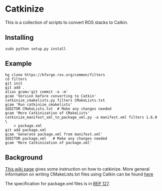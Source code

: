 Catkinize
=========

This is a collection of scripts to convert ROS stacks to Catkin.


Installing
----------

	sudo python setup.py install	

Example
-------

	hg clone https://kforge.ros.org/common/filters
	cd filters
	git init
	git add .
	alias gcam='git commit -a -m'
	gcam 'Version before converting to Catkin'
	catkinize_cmakelists.py filters CMakeLists.txt	
	gcam 'Run catkinize_cmakelists'
	$EDITOR CMakeLists.txt  # Make any changes needed
	gcam 'More Catkinization of CMakeLists'
	catkinize_manifest_xml_to_package_xml.py -a manifest.xml filters 1.6.0 \
		> package.xml
	git add package.xml
	gcam 'Generate package.xml from manifest.xml'
	$EDITOR package.xml   # Make any changes needed
	gcam 'More Catkinization of package.xml'

Background
----------

[This wiki page](http://www.ros.org/doc/groovy/api/catkin/html/user_guide/rosbuild_migration.html)
gives some instruction on how to catkinize.
More general information on writing CMakeLists.txt files using Catkin can
be found
[here](http://www.ros.org/doc/groovy/api/catkin/html/user_guide/standards.html)

The specification for package.xml files is in [REP
127](http://www.ros.org/reps/rep-0127.html).

